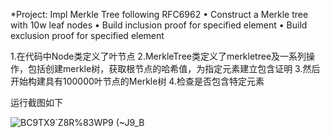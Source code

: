 *Project: Impl Merkle Tree following RFC6962
• Construct a Merkle tree with 10w leaf nodes
• Build inclusion proof for specified element
• Build exclusion proof for specified element

1.在代码中Node类定义了叶节点
2.MerkleTree类定义了merkletree及一系列操作，包括创建merkle树，获取根节点的哈希值，为指定元素建立包含证明
3.然后开始构建具有100000叶节点的Merkle树
4.检查是否包含特定元素


运行截图如下


![BC9TX9`Z8R%83WP9 (~J9_B](https://user-images.githubusercontent.com/80380151/181731789-9f82dc43-36ef-4592-ba80-8e691019b491.png)

